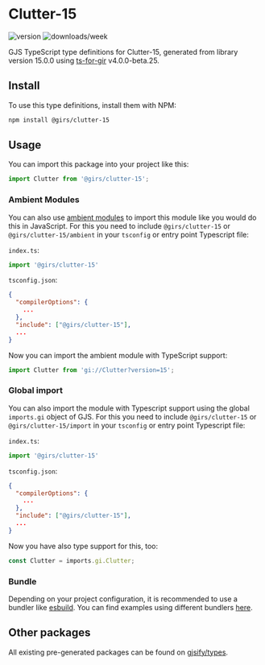 
# Clutter-15

![version](https://img.shields.io/npm/v/@girs/clutter-15)
![downloads/week](https://img.shields.io/npm/dw/@girs/clutter-15)


GJS TypeScript type definitions for Clutter-15, generated from library version 15.0.0 using [ts-for-gir](https://github.com/gjsify/ts-for-gir) v4.0.0-beta.25.


## Install

To use this type definitions, install them with NPM:
```bash
npm install @girs/clutter-15
```

## Usage

You can import this package into your project like this:
```ts
import Clutter from '@girs/clutter-15';
```

### Ambient Modules

You can also use [ambient modules](https://github.com/gjsify/ts-for-gir/tree/main/packages/cli#ambient-modules) to import this module like you would do this in JavaScript.
For this you need to include `@girs/clutter-15` or `@girs/clutter-15/ambient` in your `tsconfig` or entry point Typescript file:

`index.ts`:
```ts
import '@girs/clutter-15'
```

`tsconfig.json`:
```json
{
  "compilerOptions": {
    ...
  },
  "include": ["@girs/clutter-15"],
  ...
}
```

Now you can import the ambient module with TypeScript support: 

```ts
import Clutter from 'gi://Clutter?version=15';
```

### Global import

You can also import the module with Typescript support using the global `imports.gi` object of GJS.
For this you need to include `@girs/clutter-15` or `@girs/clutter-15/import` in your `tsconfig` or entry point Typescript file:

`index.ts`:
```ts
import '@girs/clutter-15'
```

`tsconfig.json`:
```json
{
  "compilerOptions": {
    ...
  },
  "include": ["@girs/clutter-15"],
  ...
}
```

Now you have also type support for this, too:

```ts
const Clutter = imports.gi.Clutter;
```

### Bundle

Depending on your project configuration, it is recommended to use a bundler like [esbuild](https://esbuild.github.io/). You can find examples using different bundlers [here](https://github.com/gjsify/ts-for-gir/tree/main/examples).

## Other packages

All existing pre-generated packages can be found on [gjsify/types](https://github.com/gjsify/types).

